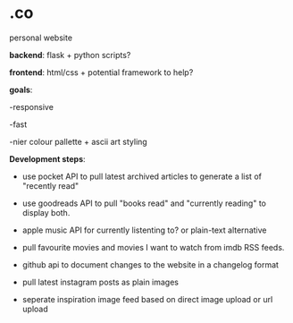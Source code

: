 # .co
personal website

<b>backend</b>: flask + python scripts?

<b>frontend</b>: html/css + potential framework to help?

<b>goals</b>:
  
  -responsive
  
  -fast
  
  -nier colour pallette + ascii art styling


<b>Development steps</b>:
  - use pocket API to pull latest archived articles to generate a list of "recently read"
  
  - use goodreads API to pull "books read" and "currently reading" to display both.
  
  - apple music API for currently listenting to? or plain-text alternative
  
  - pull favourite movies and movies I want to watch from imdb RSS feeds.
  
  - github api to document changes to the website in a changelog format
  
  - pull latest instagram posts as plain images

  - seperate inspiration image feed based on direct image upload or url upload
